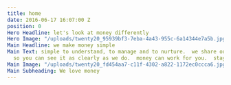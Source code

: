 ```yaml
---
title: home
date: 2016-06-17 16:07:00 Z
position: 0
Hero Headline: let's look at money differently
Hero Image: "/uploads/twenty20_95939bf3-7eba-4a43-955c-6a14344e7a5b.jpg"
Main Headline: we make money simple
Main Text: simple to understand, to manage and to nurture.  we share our perspective
  so you can see it as clearly as we do.  money can work for you.  stay positive.
Main Image: "/uploads/twenty20_fd454aa7-c11f-4302-a822-1172ec0ccca6.jpg"
Main Subheading: We love money
---
```



